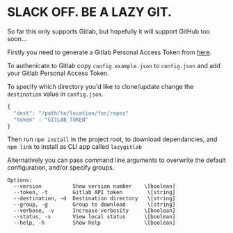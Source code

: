 # SLACK OFF. BE A LAZY GIT.

So far this only supports Gitlab, but hopefully it will support GitHub too
soon...

Firstly you need to generate a Gitlab Personal Access Token from
[here](https://gitlab.com/profile/personal_access_tokens).

To authenicate to Gitlab copy `config.example.json` to `config.json` and add your
Gitlab Personal Access Token.

To specify which directory you'd like to clone/update change the `destination`
value in `config.json`.

```javascript
{
  "dest": "/path/to/location/for/repos"
  "token" : "GITLAB_TOKEN"
}
```

Then run `npm install` in the project root, to download dependancies, and `npm
link` to install as CLI app called `lazygitlab`

Alternatively you can pass command line arguments to overwrite the default
configuration, and/or specify groups.

``` shell
Options:
  --version          Show version number    \[boolean]
  --token, -t        Gitlab API token        \[string]
  --destination, -d  Destination directory   \[string]
  --group, -g        Group to download       \[string]
  --verbose, -v      Increase verbosity     \[boolean]
  --status, -s       View local status      \[boolean]
  --help, -h         Show help              \[boolean]
```
